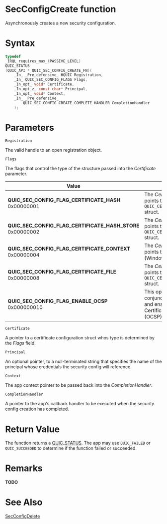 SecConfigCreate function
======

Asynchronously creates a new security configuration.

# Syntax

```C
typedef
_IRQL_requires_max_(PASSIVE_LEVEL)
QUIC_STATUS
(QUIC_API * QUIC_SEC_CONFIG_CREATE_FN)(
    _In_ _Pre_defensive_ HQUIC Registration,
    _In_ QUIC_SEC_CONFIG_FLAGS Flags,
    _In_opt_ void* Certificate,
    _In_opt_z_ const char* Principal,
    _In_opt_ void* Context,
    _In_ _Pre_defensive_
        QUIC_SEC_CONFIG_CREATE_COMPLETE_HANDLER CompletionHandler
    );
```

# Parameters

`Registration`

The valid handle to an open registration object.

`Flags`

The flags that control the type of the structure passed into the *Certificate* parameter.

Value | Meaning
--- | ---
**QUIC_SEC_CONFIG_FLAG_CERTIFICATE_HASH**<br>0x00000001 | The *Certificate* parameter points to a `QUIC_CERTIFICATE_HASH` struct.
**QUIC_SEC_CONFIG_FLAG_CERTIFICATE_HASH_STORE**<br>0x00000002 | The *Certificate* parameter points to a `QUIC_CERTIFICATE_HASH_STORE` struct.
**QUIC_SEC_CONFIG_FLAG_CERTIFICATE_CONTEXT**<br>0x00000004 | The *Certificate* parameter points to a `PCCERT_CONTEXT` (Windows specific) struct.
**QUIC_SEC_CONFIG_FLAG_CERTIFICATE_FILE**<br>0x00000008 | The *Certificate* parameter points to a `QUIC_CERTIFICATE_FILE` struct.
**QUIC_SEC_CONFIG_FLAG_ENABLE_OCSP**<br>0x000000010 | This option can be used in conjunction with the above, and enables the Online Certificate Status Protocol (OCSP).

`Certificate`

A pointer to a certificate configuration struct whos type is determined by the *Flags* field.

`Principal`

An optional pointer, to a null-terminated string that specifies the name of the principal whose credentials the security config will reference.

`Context`

The app context pointer to be passed back into the *CompletionHandler*.

`CompletionHandler`

A pointer to the app's callback handler to be executed when the security config creation has completed.

# Return Value

The function returns a [QUIC_STATUS](../v0/QUIC_STATUS.md). The app may use `QUIC_FAILED` or `QUIC_SUCCEEDED` to determine if the function failed or succeeded.

# Remarks

**TODO**

# See Also

[SecConfigDelete](SecConfigDelete.md)<br>
